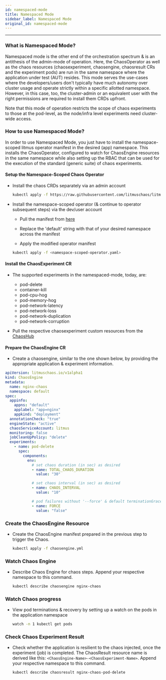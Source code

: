 ```yaml
---
id: namespaced-mode
title: Namespaced Mode
sidebar_label: Namespaced Mode
original_id: namespaced-mode
---
```


---

### What is Namespaced Mode?

Namespaced mode is the other end of the orchestration spectrum & is an antithesis of the admin-mode of operation. Here, the ChaosOperator as well as the chaos resources (chaosexperiment, chaosengine, chaosresult CRs and the experiment pods) are run in the same namespace where the application under test (AUT) resides. This mode serves the use-cases where the developers/users don't typically have much autonomy over cluster usage and operate strictly within a specific allotted namespace. However, in this case, too, the cluster-admin or an equivalent user with the right permissions are required to install them CRDs upfront.

Note that this mode of operation restricts the scope of chaos experiments to those at the pod-level, as the node/infra level experiments need cluster-wide access.

### How to use Namespaced Mode?

In order to use Namespaced Mode, you just have to install the namespace-scoped litmus operator manifest in the desired (app) namespace. This installs the ChaosOperator, configured to watch for ChaosEngine resources in the same namespace while also setting up the RBAC that can be used for the execution of the standard (generic suite) of chaos experiments.

#### Setup the Namespace-Scoped Chaos Operator

- Install the chaos CRDs separately via an admin account

  ```bash
  kubectl apply -f https://raw.githubusercontent.com/litmuschaos/litmus/master/docs/litmus-namespaced-scope/litmus-namespaced-crds.yaml
  ```

- Install the namespace-scoped operator (& continue to operator subsequent steps) via the dev/user account

  - Pull the manifest from [here](https://raw.githubusercontent.com/litmuschaos/litmus/master/docs/litmus-namespaced-scope/litmus-namespaced-operator.yaml)

  - Replace the 'default' string with that of your desired namespace across the manifest

  - Apply the modified operator manifest

  ```bash
  kubectl apply -f <namespace-scoped-operator.yaml>
  ```

#### Install the ChaosExperiment CR

- The supported experiments in the namespaced-mode, today, are:

  - pod-delete
  - container-kill
  - pod-cpu-hog
  - pod-memory-hog
  - pod-network-latency
  - pod-network-loss
  - pod-network-duplication
  - pod-network-corruption

- Pull the respective chaosexperiment custom resources from the [ChaosHub](https://hub.litmuschaos.io/generic)

#### Prepare the ChaosEngine CR

- Create a chaosengine, similar to the one shown below, by providing the appropriate application & experiment information.

```yaml
apiVersion: litmuschaos.io/v1alpha1
kind: ChaosEngine
metadata:
  name: nginx-chaos
  namespace: default
spec:
  appinfo:
    appns: "default"
    applabel: "app=nginx"
    appkind: "deployment"
  annotationCheck: "true"
  engineState: "active"
  chaosServiceAccount: litmus
  monitoring: false
  jobCleanUpPolicy: "delete"
  experiments:
    - name: pod-delete
      spec:
        components:
          env:
            # set chaos duration (in sec) as desired
            - name: TOTAL_CHAOS_DURATION
              value: "30"

            # set chaos interval (in sec) as desired
            - name: CHAOS_INTERVAL
              value: "10"

            # pod failures without '--force' & default terminationGracePeriodSeconds
            - name: FORCE
              value: "false"
```

### Create the ChaosEngine Resource

- Create the ChaosEngine manifest prepared in the previous step to trigger the Chaos.

  ```bash
  kubectl apply -f chaosengine.yml
  ```

### Watch Chaos Engine

- Describe Chaos Engine for chaos steps. Append your respective namespace to this command.

  ```bash
  kubectl describe chaosengine nginx-chaos
  ```

### Watch Chaos progress

- View pod terminations & recovery by setting up a watch on the pods in the application namespace

  ```bash
  watch -n 1 kubectl get pods
  ```

### Check Chaos Experiment Result

- Check whether the application is resilient to the chaos injected, once the experiment (job) is completed. The ChaosResult resource
  name is derived like this: `<ChaosEngine-Name>-<ChaosExperiment-Name>`. Append your respective namespace to this command.

  ```bash
  kubectl describe chaosresult nginx-chaos-pod-delete
  ```
